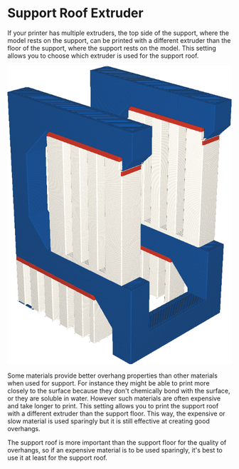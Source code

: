 Support Roof Extruder
====
If your printer has multiple extruders, the top side of the support, where the model rests on the support, can be printed with a different extruder than the floor of the support, where the support rests on the model. This setting allows you to choose which extruder is used for the support roof.

<!--screenshot {
"image_path": "support_roof_extruder_nr.png",
"models": [
    {
        "script": "question_stick_clip.scad",
        "transformation": ["rotateY(90)"],
        "object_settings": {"extruder_nr": 1}
    }
],
"camera_position": [134, 134, 113],
"settings": {
    "support_enable": true,
    "support_interface_enable": true,
    "support_use_towers": false,
    "support_extruder_nr": 3,
    "support_roof_extruder_nr": 2
},
"colour_scheme": "material_colour",
"colours": 64
}-->
![The support roof is printed in red, but the support floor in white](images/support_roof_extruder_nr.png)

Some materials provide better overhang properties than other materials when used for support. For instance they might be able to print more closely to the surface because they don't chemically bond with the surface, or they are soluble in water. However such materials are often expensive and take longer to print. This setting allows you to print the support roof with a different extruder than the support floor. This way, the expensive or slow material is used sparingly but it is still effective at creating good overhangs.

The support roof is more important than the support floor for the quality of overhangs, so if an expensive material is to be used sparingly, it's best to use it at least for the support roof.